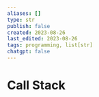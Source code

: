 ```yaml
---
aliases: []
type: str
publish: false
created: 2023-08-26
last_edited: 2023-08-26
tags: programming, list[str]
chatgpt: false
---
```

# Call Stack